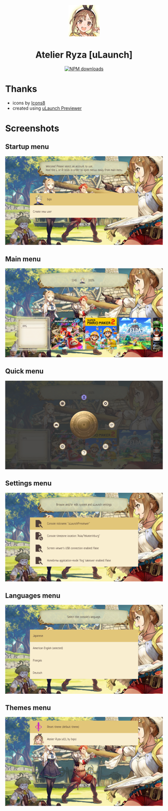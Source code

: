 <p align="center">
  <img width="100" height="100" src="Icon.png">
</p>
<h1 align="center">Atelier Ryza [uLaunch]</h1>
<p align="center">
  <a href="https://github.com/bqio/ulaunch-ar/releases"><img src="https://img.shields.io/github/downloads/bqio/ulaunch-ar/total.svg" alt="NPM downloads"></a>
</p>

# Thanks
* icons by <a target="_blank" href="https://icons8.com">Icons8</a>
* created using [uLaunch Previewer](https://github.com/IcosaSwitch/uLaunch-Previewer)

# Screenshots

## Startup menu
![Startup menu](screenshots/StartupMenu.png)

## Main menu
![Main menu](screenshots/MainMenu.png)

## Quick menu
![Quick menu](screenshots/QuickMenu.png)

## Settings menu
![Settings menu](screenshots/SettingsMenu.png)

## Languages menu
![Languages menu](screenshots/LanguagesMenu.png)

## Themes menu
![Themes menu](screenshots/ThemesMenu.png)
